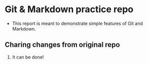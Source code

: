 # Git & Markdown practice repo

* This report is meant to demonstrate simple features of Git and Markdown.

## Charing changes from original repo

1. It can be done!
